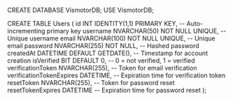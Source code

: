 CREATE DATABASE VismotorDB;
USE VismotorDB;

CREATE TABLE Users (
    id INT IDENTITY(1,1) PRIMARY KEY, -- Auto-incrementing primary key
    username NVARCHAR(50) NOT NULL UNIQUE, -- Unique username
    email NVARCHAR(100) NOT NULL UNIQUE, -- Unique email
    password NVARCHAR(255) NOT NULL, -- Hashed password
    createdAt DATETIME DEFAULT GETDATE(), -- Timestamp for account creation
    isVerified BIT DEFAULT 0, -- 0 = not verified, 1 = verified
    verificationToken NVARCHAR(255), -- Token for email verification
    verificationTokenExpires DATETIME, -- Expiration time for verification token
    resetToken NVARCHAR(255), -- Token for password reset
    resetTokenExpires DATETIME -- Expiration time for password reset
);

